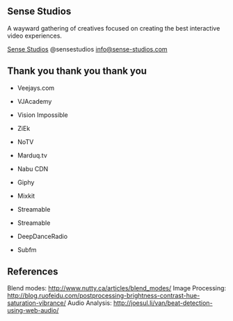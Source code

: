 ## Sense Studios ##
A wayward gathering of creatives focused on creating the best interactive video experiences.

[Sense Studios](http://www.sense-studios.com)
@sensestudios
info@sense-studios.com


## Thank you thank you thank you ##
* Veejays.com
* VJAcademy
* Vision Impossible
* ZiEk
* NoTV
* Marduq.tv
* Nabu CDN
* Giphy
* Mixkit
* Streamable

* Streamable
* DeepDanceRadio
* Subfm

## References ##
Blend modes: http://www.nutty.ca/articles/blend_modes/
Image Processing: http://blog.ruofeidu.com/postprocessing-brightness-contrast-hue-saturation-vibrance/
Audio Analysis: http://joesul.li/van/beat-detection-using-web-audio/
